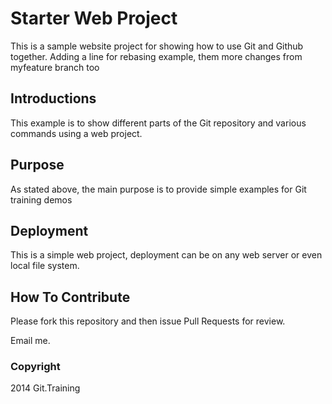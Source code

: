 # Starter Web Project

This is a sample website project for showing how to use Git and Github together.
Adding a line for rebasing example, them more changes from myfeature branch too

## Introductions

This example is to show different parts of the Git repository and various commands using a web project.

## Purpose

As stated above, the main purpose is to provide simple examples for Git training demos

## Deployment

This is a simple web project, deployment can be on any web server or even local file system.

## How To Contribute

Please fork this repository and then issue Pull Requests for review.

Email me.

### Copyright

2014 Git.Training
